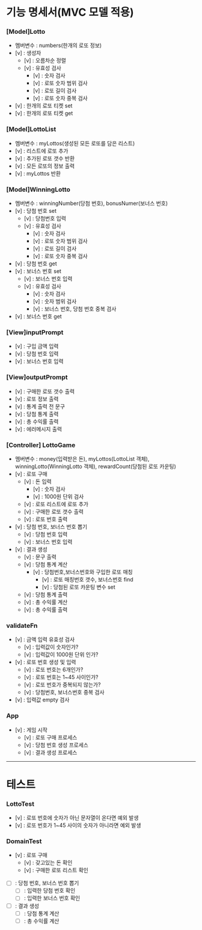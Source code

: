 # 기능 명세서(MVC 모델 적용)

### [Model]Lotto

- 멤버변수 : numbers(한개의 로또 정보)
- [v] : 생성자
  - [v] : 오름차순 정렬
  - [v] : 유효성 검사
    - [v] : 숫자 검사
    - [v] : 로또 숫자 범위 검사
    - [v] : 로또 길이 검사
    - [v] : 로또 숫자 중복 검사
- [v] : 한개의 로또 티켓 set
- [v] : 한개의 로또 티켓 get

### [Model]LottoList

- 멤버변수 : myLottos(생성된 모든 로또를 담은 리스트)
- [v] : 리스트에 로또 추가
- [v] : 추가된 로또 갯수 반환
- [v] : 모든 로또의 정보 출력
- [v] : myLottos 반환

### [Model]WinningLotto

- 멤버변수 : winningNumber(당첨 번호), bonusNumer(보너스 번호)
- [v] : 당첨 번호 set
  - [v] : 당첨번호 입력
  - [v] : 유효성 검사
    - [v] : 숫자 검사
    - [v] : 로또 숫자 범위 검사
    - [v] : 로또 길이 검사
    - [v] : 로또 숫자 중복 검사
- [v] : 당첨 번호 get
- [v] : 보너스 번호 set
  - [v] : 보너스 번호 입력
  - [v] : 유효성 검사
    - [v] : 숫자 검사
    - [v] : 숫자 범위 검사
    - [v] : 보너스 번호, 당첨 번호 중복 검사
- [v] : 보너스 번호 get

### [View]inputPrompt

- [v] : 구입 금액 입력
- [v] : 당첨 번호 입력
- [v] : 보너스 번호 입력

### [View]outputPrompt

- [v] : 구매한 로또 갯수 출력
- [v] : 로또 정보 출력
- [v] : 통계 출력 전 문구
- [v] : 당첨 통계 출력
- [v] : 총 수익률 출력
- [v] : 에러메시지 출력

### [Controller] LottoGame

- 멤버변수 : money(입력받은 돈), myLottos(LottoList 객체), winningLotto(WinningLotto 객체), rewardCount(당첨된 로또 카운팅)
- [v] : 로또 구매
  - [v] : 돈 입력
    - [v] : 숫자 검사
    - [v] : 1000원 단위 검사
  - [v] : 로또 리스트에 로또 추가
  - [v] : 구매한 로또 갯수 출력
  - [v] : 로또 번호 출력
- [v] : 당첨 번호, 보너스 번호 뽑기
  - [v] : 당첨 번호 입력
  - [v] : 보너스 번호 입력
- [v] : 결과 생성
  - [v] : 문구 출력
  - [v] : 당첨 통계 계산
    - [v] : 당첨번호,보너스번호와 구입한 로또 매칭
      - [v] : 로또 매칭번호 갯수, 보너스번호 find
      - [v] : 당첨된 로또 카운팅 변수 set
  - [v] : 당첨 통계 출력
  - [v] : 총 수익률 계산
  - [v] : 총 수익률 출력

### validateFn

- [v] : 금액 입력 유효성 검사
  - [v] : 입력값이 숫자인가?
  - [v] : 입력값이 1000원 단위 인가?
- [v] : 로또 번호 생성 및 입력
  - [v] : 로또 번호는 6개인가?
  - [v] : 로또 번호는 1~45 사이인가?
  - [v] : 로또 번호가 중복되지 않는가?
  - [v] : 당첨번호, 보너스번호 중복 검사
- [v] : 입력값 empty 검사

### App

- [v] : 게임 시작
  - [v] : 로또 구매 프로세스
  - [v] : 당첨 번호 생성 프로세스
  - [v] : 결과 생성 프로세스

---

# 테스트

### LottoTest

- [v] : 로또 번호에 숫자가 아닌 문자열이 온다면 예외 발생
- [v] : 로또 번호가 1~45 사이의 숫자가 아니라면 예외 발생

### DomainTest

- [v] : 로또 구매
  - [v] : 갖고있는 돈 확인
  - [v] : 구매한 로또 리스트 확인
- [ ] : 당첨 번호, 보너스 번호 뽑기
  - [ ] : 입력한 당첨 번호 확인
  - [ ] : 입력한 보너스 번호 확인
- [ ] : 결과 생성
  - [ ] : 당첨 통계 계산
  - [ ] : 총 수익률 계산
